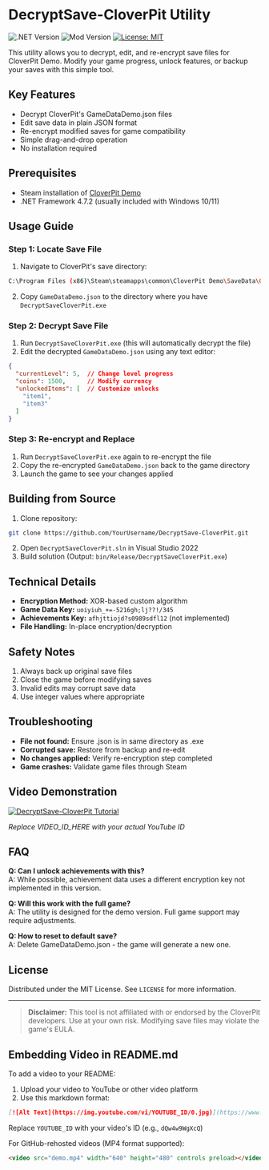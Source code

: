 # DecryptSave-CloverPit Utility

![.NET Version](https://img.shields.io/badge/.NET%20Framework-4.7.2-blue)
![Mod Version](https://img.shields.io/badge/version-1-green)
[![License: MIT](https://img.shields.io/badge/License-MIT-yellow.svg)](https://opensource.org/licenses/MIT)

This utility allows you to decrypt, edit, and re-encrypt save files for CloverPit Demo. Modify your game progress, unlock features, or backup your saves with this simple tool.

## Key Features
- Decrypt CloverPit's GameDataDemo.json files
- Edit save data in plain JSON format
- Re-encrypt modified saves for game compatibility
- Simple drag-and-drop operation
- No installation required

## Prerequisites
- Steam installation of [CloverPit Demo](https://store.steampowered.com/app/2692780/CloverPit/)
- .NET Framework 4.7.2 (usually included with Windows 10/11)

## Usage Guide

### Step 1: Locate Save File
1. Navigate to CloverPit's save directory:
```bash
C:\Program Files (x86)\Steam\steamapps\common\CloverPit Demo\SaveData\GameData
```
2. Copy `GameDataDemo.json` to the directory where you have `DecryptSaveCloverPit.exe`

### Step 2: Decrypt Save File
1. Run `DecryptSaveCloverPit.exe` (this will automatically decrypt the file)
2. Edit the decrypted `GameDataDemo.json` using any text editor:
```json
{
  "currentLevel": 5,  // Change level progress
  "coins": 1500,      // Modify currency
  "unlockedItems": [  // Customize unlocks
    "item1",
    "item3"
  ]
}
```

### Step 3: Re-encrypt and Replace
1. Run `DecryptSaveCloverPit.exe` again to re-encrypt the file
2. Copy the re-encrypted `GameDataDemo.json` back to the game directory
3. Launch the game to see your changes applied

## Building from Source
1. Clone repository:
```bash
git clone https://github.com/YourUsername/DecryptSave-CloverPit.git
```
2. Open `DecryptSaveCloverPit.sln` in Visual Studio 2022
3. Build solution (Output: `bin/Release/DecryptSaveCloverPit.exe`)

## Technical Details
- **Encryption Method:** XOR-based custom algorithm
- **Game Data Key:** `uoiyiuh_+=-5216gh;lj??!/345`
- **Achievements Key:** `afhjttiojd?s0989sdfl12` (not implemented)
- **File Handling:** In-place encryption/decryption

## Safety Notes
1. Always back up original save files
2. Close the game before modifying saves
3. Invalid edits may corrupt save data
4. Use integer values where appropriate

## Troubleshooting
- **File not found:** Ensure .json is in same directory as .exe
- **Corrupted save:** Restore from backup and re-edit
- **No changes applied:** Verify re-encryption step completed
- **Game crashes:** Validate game files through Steam

## Video Demonstration
[![DecryptSave-CloverPit Tutorial](https://img.youtube.com/vi/VIDEO_ID_HERE/0.jpg)](https://www.youtube.com/watch?v=VIDEO_ID_HERE)

*Replace VIDEO_ID_HERE with your actual YouTube ID*

## FAQ
**Q: Can I unlock achievements with this?**  
A: While possible, achievement data uses a different encryption key not implemented in this version.

**Q: Will this work with the full game?**  
A: The utility is designed for the demo version. Full game support may require adjustments.

**Q: How to reset to default save?**  
A: Delete GameDataDemo.json - the game will generate a new one.

## License
Distributed under the MIT License. See `LICENSE` for more information.

---
> **Disclaimer:** This tool is not affiliated with or endorsed by the CloverPit developers. Use at your own risk. Modifying save files may violate the game's EULA.

## Embedding Video in README.md
To add a video to your README:
1. Upload your video to YouTube or other video platform
2. Use this markdown format:
```markdown
[![Alt Text](https://img.youtube.com/vi/YOUTUBE_ID/0.jpg)](https://www.youtube.com/watch?v=YOUTUBE_ID)
```
Replace `YOUTUBE_ID` with your video's ID (e.g., `dQw4w9WgXcQ`)

For GitHub-rehosted videos (MP4 format supported):
```markdown
<video src="demo.mp4" width="640" height="480" controls preload></video>
```
